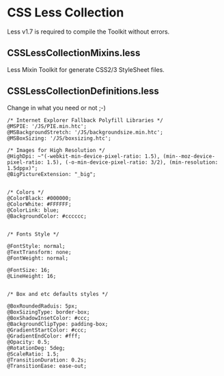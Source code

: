 CSS Less Collection
================

Less v1.7 is required to compile the Toolkit without errors.


CSSLessCollectionMixins.less
-------------

Less Mixin Toolkit for generate CSS2/3 StyleSheet files.


CSSLessCollectionDefinitions.less
-------------

Change in what you need or not ;-)

    /* Internet Explorer Fallback Polyfill Libraries */
    @MSPIE: '/JS/PIE.min.htc';
    @MSBackgroundStretch: '/JS/backgroundsize.min.htc';
    @MSBoxSizing: '/JS/boxsizing.htc';

    /* Images for High Resolution */
    @HighDpi: ~"(-webkit-min-device-pixel-ratio: 1.5), (min--moz-device-pixel-ratio: 1.5), (-o-min-device-pixel-ratio: 3/2), (min-resolution: 1.5dppx)";
    @BigPictureExtension: "_big";


    /* Colors */
    @ColorBlack: #000000;
    @ColorWhite: #FFFFFF;
    @ColorLink: blue;
    @BackgroundColor: #cccccc;


    /* Fonts Style */

    @FontStyle: normal;
    @TextTransform: none;
    @FontWeight: normal;

    @FontSize: 16;
    @LineHeight: 16;


    /* Box and etc defaults styles */

    @BoxRoundedRaduis: 5px;
    @BoxSizingType: border-box;
    @BoxShadowInsetColor: #ccc;
    @BackgroundClipType: padding-box;
    @GradientStartColor: #ccc;
    @GradientEndColor: #fff;
    @Opacity: 0.5;
    @RotationDeg: 5deg;
    @ScaleRatio: 1.5;
    @TransitionDuration: 0.2s;
    @TransitionEase: ease-out;
